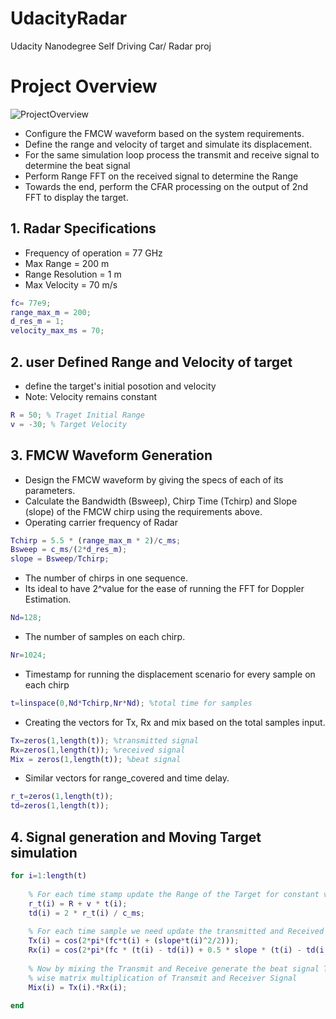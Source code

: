 # UdacityRadar
Udacity Nanodegree Self Driving Car/ Radar proj


# Project Overview
![ProjectOverview](https://user-images.githubusercontent.com/51704629/66046436-afc42800-e560-11e9-8b32-caa1f222c5f6.png)

* Configure the FMCW waveform based on the system requirements.
* Define the range and velocity of target and simulate its displacement.
* For the same simulation loop process the transmit and receive signal to determine the beat signal
* Perform Range FFT on the received signal to determine the Range
* Towards the end, perform the CFAR processing on the output of 2nd FFT to display the target.

## 1. Radar Specifications
* Frequency of operation = 77 GHz
* Max Range = 200 m
* Range Resolution = 1 m
* Max Velocity = 70 m/s

```matlab
fc= 77e9;
range_max_m = 200;
d_res_m = 1;
velocity_max_ms = 70;
```

## 2. user Defined Range and Velocity of target
* define the target's initial posotion and velocity
* Note: Velocity remains constant

```matlab
R = 50; % Traget Initial Range
v = -30; % Target Velocity
```

## 3. FMCW Waveform Generation
* Design the FMCW waveform by giving the specs of each of its parameters.
* Calculate the Bandwidth (Bsweep), Chirp Time (Tchirp) and Slope (slope) of the FMCW chirp using the requirements above.
* Operating carrier frequency of Radar

```matlab
Tchirp = 5.5 * (range_max_m * 2)/c_ms;
Bsweep = c_ms/(2*d_res_m);
slope = Bsweep/Tchirp;
```

* The number of chirps in one sequence.
* Its ideal to have 2^value for the ease of running the FFT for Doppler Estimation.

```matlab
Nd=128; 
```

* The number of samples on each chirp.

```matlab
Nr=1024;
```

* Timestamp for running the displacement scenario for every sample on each chirp

```matlab
t=linspace(0,Nd*Tchirp,Nr*Nd); %total time for samples
```

* Creating the vectors for Tx, Rx and mix based on the total samples input.

```matlab
Tx=zeros(1,length(t)); %transmitted signal
Rx=zeros(1,length(t)); %received signal
Mix = zeros(1,length(t)); %beat signal
```

* Similar vectors for range_covered and time delay.

```matlab
r_t=zeros(1,length(t));
td=zeros(1,length(t));
```

## 4. Signal generation and Moving Target simulation

```matlab
for i=1:length(t)    
    
    % For each time stamp update the Range of the Target for constant velocity. 
    r_t(i) = R + v * t(i);
    td(i) = 2 * r_t(i) / c_ms;
    
    % For each time sample we need update the transmitted and Received signal. 
    Tx(i) = cos(2*pi*(fc*t(i) + (slope*t(i)^2/2)));
    Rx(i) = cos(2*pi*(fc * (t(i) - td(i)) + 0.5 * slope * (t(i) - td(i))^2));
    
    % Now by mixing the Transmit and Receive generate the beat signal This is done by element
    % wise matrix multiplication of Transmit and Receiver Signal
    Mix(i) = Tx(i).*Rx(i);
    
end
```

